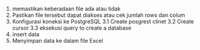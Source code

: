 1. memastikan keberadaan file ada atau tidak
2. Pastikan file tersebut dapat diakses atau cek jumlah rows dan colum
3. Konfigurasi koneksi ke PostgreSQL
    3.1 Create posgrest clinet
    3.2 Create cursor
    3.3 eksekusi query to create a database
4. insert data
5. Menyimpan data ke dalam file Excel

